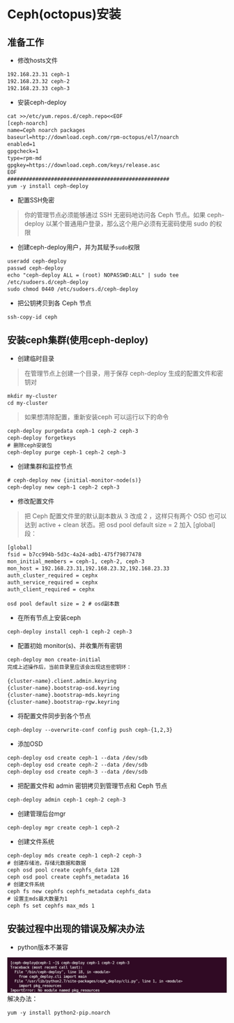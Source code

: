# **Ceph(octopus)安装**

## **准备工作**

* 修改hosts文件

```shell
192.168.23.31 ceph-1
192.168.23.32 ceph-2
192.168.23.33 ceph-3
```


* 安装ceph-deploy


```shell
cat >>/etc/yum.repos.d/ceph.repo<<EOF
[ceph-noarch]
name=Ceph noarch packages
baseurl=http://download.ceph.com/rpm-octopus/el7/noarch
enabled=1
gpgcheck=1
type=rpm-md
gpgkey=https://download.ceph.com/keys/release.asc
EOF
####################################################
yum -y install ceph-deploy
```


* 配置SSH免密
> 你的管理节点必须能够通过 SSH 无密码地访问各 Ceph 节点。如果 ceph-deploy 以某个普通用户登录，那么这个用户必须有无密码使用 sudo 的权限

  * 创建ceph-deploy用户，并为其赋予`sudo`权限
```shell
useradd ceph-deploy
passwd ceph-deploy
echo "ceph-deploy ALL = (root) NOPASSWD:ALL" | sudo tee /etc/sudoers.d/ceph-deploy
sudo chmod 0440 /etc/sudoers.d/ceph-deploy
```
  * 把公钥拷贝到各 Ceph 节点
```shell
ssh-copy-id ceph
```



## **安装ceph集群(使用ceph-deploy)**

* 创建临时目录

> 在管理节点上创建一个目录，用于保存 ceph-deploy 生成的配置文件和密钥对

```shell
mkdir my-cluster
cd my-cluster
```

> 如果想清除配置，重新安装ceph 可以运行以下的命令

```shell
ceph-deploy purgedata ceph-1 ceph-2 ceph-3
ceph-deploy forgetkeys
# 删除ceph安装包
ceph-deploy purge ceph-1 ceph-2 ceph-3
```

* 创建集群和监控节点

```shell
# ceph-deploy new {initial-monitor-node(s)}
ceph-deploy new ceph-1 ceph-2 ceph-3
```

* 修改配置文件

> 把 Ceph 配置文件里的默认副本数从 3 改成 2 ，这样只有两个 OSD 也可以达到 active + clean 状态。把 osd pool default size = 2 加入 [global] 段：

```shell
[global]
fsid = b7cc994b-5d3c-4a24-adb1-475f79877478
mon_initial_members = ceph-1, ceph-2, ceph-3
mon_host = 192.168.23.31,192.168.23.32,192.168.23.33
auth_cluster_required = cephx
auth_service_required = cephx
auth_client_required = cephx

osd pool default size = 2 # osd副本数
```

* 在所有节点上安装ceph

```shell
ceph-deploy install ceph-1 ceph-2 ceph-3
```

* 配置初始 monitor(s)、并收集所有密钥

```shell
ceph-deploy mon create-initial
完成上述操作后，当前目录里应该会出现这些密钥环：

{cluster-name}.client.admin.keyring
{cluster-name}.bootstrap-osd.keyring
{cluster-name}.bootstrap-mds.keyring
{cluster-name}.bootstrap-rgw.keyring
```

* 将配置文件同步到各个节点

```shell
ceph-deploy --overwrite-conf config push ceph-{1,2,3}
```

* 添加OSD

```shell
ceph-deploy osd create ceph-1 --data /dev/sdb
ceph-deploy osd create ceph-2 --data /dev/sdb
ceph-deploy osd create ceph-3 --data /dev/sdb
```

* 把配置文件和 admin 密钥拷贝到管理节点和 Ceph 节点

```shell
ceph-deploy admin ceph-1 ceph-2 ceph-3
```

* 创建管理后台mgr

```shell
ceph-deploy mgr create ceph-1 ceph-2 
```

* 创建文件系统

```shell
ceph-deploy mds create ceph-1 ceph-2 ceph-3
# 创建存储池，存储元数据和数据
ceph osd pool create cephfs_data 128
ceph osd pool create cephfs_metadata 16
# 创建文件系统
ceph fs new cephfs cephfs_metadata cephfs_data
# 设置主mds最大数量为1
ceph fs set cephfs max_mds 1
```

## **安装过程中出现的错误及解决办法**

* python版本不兼容

![20211004205556](https://raw.githubusercontent.com/Animezjy/PicGo_img/master/images20211004205556.png)
解决办法：

```shell
yum -y install python2-pip.noarch
```

